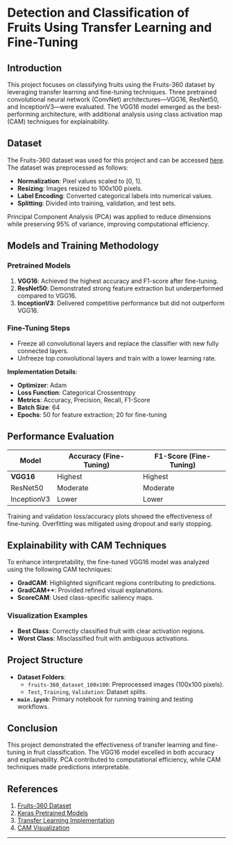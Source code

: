 
# Detection and Classification of Fruits Using Transfer Learning and Fine-Tuning

## Introduction

This project focuses on classifying fruits using the Fruits-360 dataset by leveraging transfer learning and fine-tuning techniques. Three pretrained convolutional neural network (ConvNet) architectures—VGG16, ResNet50, and InceptionV3—were evaluated. The VGG16 model emerged as the best-performing architecture, with additional analysis using class activation map (CAM) techniques for explainability.

## Dataset

The Fruits-360 dataset was used for this project and can be accessed [here](https://www.kaggle.com/datasets/moltean/fruits/data). The dataset was preprocessed as follows:

- **Normalization**: Pixel values scaled to [0, 1].
- **Resizing**: Images resized to 100x100 pixels.
- **Label Encoding**: Converted categorical labels into numerical values.
- **Splitting**: Divided into training, validation, and test sets.

Principal Component Analysis (PCA) was applied to reduce dimensions while preserving 95% of variance, improving computational efficiency.

## Models and Training Methodology

### Pretrained Models

1. **VGG16**: Achieved the highest accuracy and F1-score after fine-tuning.
2. **ResNet50**: Demonstrated strong feature extraction but underperformed compared to VGG16.
3. **InceptionV3**: Delivered competitive performance but did not outperform VGG16.

### Fine-Tuning Steps

- Freeze all convolutional layers and replace the classifier with new fully connected layers.
- Unfreeze top convolutional layers and train with a lower learning rate.

**Implementation Details**:
- **Optimizer**: Adam
- **Loss Function**: Categorical Crossentropy
- **Metrics**: Accuracy, Precision, Recall, F1-Score
- **Batch Size**: 64
- **Epochs**: 50 for feature extraction; 20 for fine-tuning

## Performance Evaluation

| Model      | Accuracy (Fine-Tuning) | F1-Score (Fine-Tuning) |
|------------|-------------------------|-------------------------|
| **VGG16**  | Highest                | Highest                |
| ResNet50   | Moderate               | Moderate               |
| InceptionV3| Lower                  | Lower                  |

Training and validation loss/accuracy plots showed the effectiveness of fine-tuning. Overfitting was mitigated using dropout and early stopping.

## Explainability with CAM Techniques

To enhance interpretability, the fine-tuned VGG16 model was analyzed using the following CAM techniques:

- **GradCAM**: Highlighted significant regions contributing to predictions.
- **GradCAM++**: Provided refined visual explanations.
- **ScoreCAM**: Used class-specific saliency maps.

### Visualization Examples

- **Best Class**: Correctly classified fruit with clear activation regions.
- **Worst Class**: Misclassified fruit with ambiguous activations.

## Project Structure

- **Dataset Folders**:
  - `fruits-360_dataset_100x100`: Preprocessed images (100x100 pixels).
  - `Test`, `Training`, `Validation`: Dataset splits.
- **`main.ipynb`**: Primary notebook for running training and testing workflows.

## Conclusion

This project demonstrated the effectiveness of transfer learning and fine-tuning in fruit classification. The VGG16 model excelled in both accuracy and explainability. PCA contributed to computational efficiency, while CAM techniques made predictions interpretable.

## References

1. [Fruits-360 Dataset](https://www.kaggle.com/datasets/moltean/fruits/data)
2. [Keras Pretrained Models](https://keras.io/api/applications/)
3. [Transfer Learning Implementation](https://github.com/fchollet/deep-learning-with-python-notebooks/blob/master/first_edition/5.3-using-a-pretrained-convnet.ipynb)
4. [CAM Visualization](https://github.com/fchollet/deep-learning-with-python-notebooks/blob/master/first_edition/5.4-visualizing-what-convnets-learn.ipynb)

---
